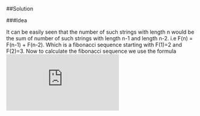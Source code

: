 ##Solution

###Idea

It can be easily seen that the number of such strings with length n would be the sum of number of such strings with length n-1 and length n-2. i.e 
F(n) = F(n-1) + F(n-2).
Which is a fibonacci sequence starting with F(1)=2 and F(2)=3.
Now to calculate the fibonacci sequence we use the formula
![](https://latex.codecogs.com/gif.latex?%5Cbegin%7Bpmatrix%7D%201%20%261%20%5C%5C%201%26%200%20%5Cend%7Bpmatrix%7D%5E%7Bn%7D%3D%5Cbegin%7Bpmatrix%7D%20F%28n&plus;1%29%20%26%20F%28n%29%20%5C%5C%20F%28n%29%20%26%20F%28n-1%29%20%5Cend%7Bpmatrix%7D)